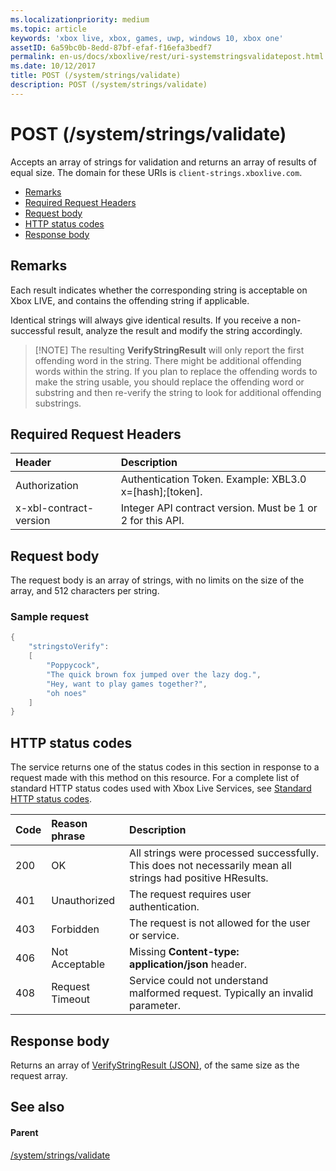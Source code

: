```yaml
---
ms.localizationpriority: medium
ms.topic: article
keywords: 'xbox live, xbox, games, uwp, windows 10, xbox one'
assetID: 6a59bc0b-8edd-87bf-efaf-f16efa3bedf7
permalink: en-us/docs/xboxlive/rest/uri-systemstringsvalidatepost.html
ms.date: 10/12/2017
title: POST (/system/strings/validate)
description: POST (/system/strings/validate)
---
```


# POST \(/system/strings/validate\)

Accepts an array of strings for validation and returns an array of results of equal size. The domain for these URIs is `client-strings.xboxlive.com`.

* [Remarks](post-system-strings-validate.md#ID4EV)
* [Required Request Headers](post-system-strings-validate.md#ID4EIB)
* [Request body](post-system-strings-validate.md#ID4ELC)
* [HTTP status codes](post-system-strings-validate.md#ID4E4C)
* [Response body](post-system-strings-validate.md#ID4ETF)

## Remarks <a id="ID4EV"></a>

Each result indicates whether the corresponding string is acceptable on Xbox LIVE, and contains the offending string if applicable.

Identical strings will always give identical results. If you receive a non-successful result, analyze the result and modify the string accordingly.

> \[!NOTE\] The resulting **VerifyStringResult** will only report the first offending word in the string. There might be additional offending words within the string. If you plan to replace the offending words to make the string usable, you should replace the offending word or substring and then re-verify the string to look for additional offending substrings.

## Required Request Headers <a id="ID4EIB"></a>

| Header | Description |
| :--- | :--- |
| Authorization | Authentication Token. Example: XBL3.0 x=\[hash\];\[token\]. |
| x-xbl-contract-version | Integer API contract version. Must be 1 or 2 for this API. |

## Request body <a id="ID4ELC"></a>

The request body is an array of strings, with no limits on the size of the array, and 512 characters per string.

### Sample request <a id="ID4ETC"></a>

```cpp
{
    "stringstoVerify":
    [
        "Poppycock",
        "The quick brown fox jumped over the lazy dog.",
        "Hey, want to play games together?",
        "oh noes"
    ]
}
```

## HTTP status codes <a id="ID4E4C"></a>

The service returns one of the status codes in this section in response to a request made with this method on this resource. For a complete list of standard HTTP status codes used with Xbox Live Services, see [Standard HTTP status codes](https://github.com/LucienHH/docs-xsapi/tree/8aaeb3d77dec37e3bd2a1d99ea913649665f2490/additional/httpstatuscodes.md).

| Code | Reason phrase | Description |
| :--- | :--- | :--- |
| 200 | OK | All strings were processed successfully. This does not necessarily mean all strings had positive HResults. |
| 401 | Unauthorized | The request requires user authentication. |
| 403 | Forbidden | The request is not allowed for the user or service. |
| 406 | Not Acceptable | Missing **Content-type: application/json** header. |
| 408 | Request Timeout | Service could not understand malformed request. Typically an invalid parameter. |

## Response body <a id="ID4ETF"></a>

Returns an array of [VerifyStringResult \(JSON\)](https://github.com/LucienHH/docs-xsapi/tree/8aaeb3d77dec37e3bd2a1d99ea913649665f2490/json/json-verifystringresult.md), of the same size as the request array.

## See also <a id="ID4EAG"></a>

#### Parent <a id="ID4ECG"></a>

[/system/strings/validate](https://github.com/LucienHH/docs-xsapi/tree/8aaeb3d77dec37e3bd2a1d99ea913649665f2490/work-in-progress/system-strings-validatation/uri-systemstringsvalidate.md)

